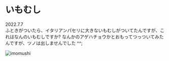 # いもむし

2022.7.7<br />
ふときがついたら、イタリアンパセリに大きないもむしがついてたんですが、これはなんのいもむしですか? なんかのアゲハチョウかとおもってつっついてみたんですが、ツノは出しませんでした ^^;

![imomushi](imomushi.png)